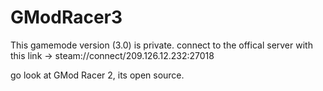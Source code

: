 # GModRacer3

This gamemode version (3.0) is private.
connect to the offical server with this link -> steam://connect/209.126.12.232:27018

go look at GMod Racer 2, its open source.
